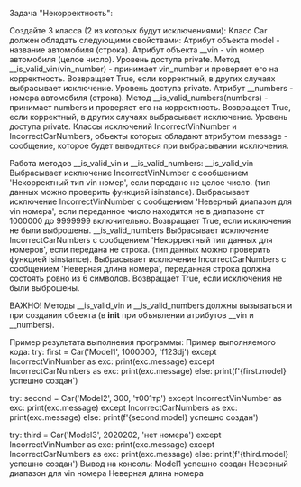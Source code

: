 Задача "Некорректность":

Создайте 3 класса (2 из которых будут исключениями):
Класс Car должен обладать следующими свойствами:
Атрибут объекта model - название автомобиля (строка).
Атрибут объекта __vin - vin номер автомобиля (целое число). Уровень доступа private.
Метод __is_valid_vin(vin_number) - принимает vin_number и проверяет его на корректность. Возвращает True, если корректный, в других случаях выбрасывает исключение. Уровень доступа private.
Атрибут __numbers - номера автомобиля (строка).
Метод __is_valid_numbers(numbers) - принимает numbers и проверяет его на корректность. Возвращает True, если корректный, в других случаях выбрасывает исключение. Уровень доступа private.
Классы исключений IncorrectVinNumber и IncorrectCarNumbers, объекты которых обладают атрибутом message - сообщение, которое будет выводиться при выбрасывании исключения.

Работа методов __is_valid_vin и __is_valid_numbers:
__is_valid_vin
Выбрасывает исключение IncorrectVinNumber с сообщением 'Некорректный тип vin номер', если передано не целое число. (тип данных можно проверить функцией isinstance).
Выбрасывает исключение IncorrectVinNumber с сообщением 'Неверный диапазон для vin номера', если переданное число находится не в диапазоне от 1000000 до 9999999 включительно.
Возвращает True, если исключения не были выброшены.
__is_valid_numbers
Выбрасывает исключение IncorrectCarNumbers с сообщением 'Некорректный тип данных для номеров', если передана не строка. (тип данных можно проверить функцией isinstance).
Выбрасывает исключение IncorrectCarNumbers с сообщением 'Неверная длина номера', переданная строка должна состоять ровно из 6 символов.
Возвращает True, если исключения не были выброшены.

ВАЖНО!
Методы __is_valid_vin и __is_valid_numbers должны вызываться и при создании объекта (в __init__ при объявлении атрибутов __vin и __numbers).

Пример результата выполнения программы:
Пример выполняемого кода:
try:
  first = Car('Model1', 1000000, 'f123dj')
except IncorrectVinNumber as exc:
  print(exc.message)
except IncorrectCarNumbers as exc:
  print(exc.message)
else:
  print(f'{first.model} успешно создан')

try:
  second = Car('Model2', 300, 'т001тр')
except IncorrectVinNumber as exc:
  print(exc.message)
except IncorrectCarNumbers as exc:
  print(exc.message)
else:
  print(f'{second.model} успешно создан')

try:
  third = Car('Model3', 2020202, 'нет номера')
except IncorrectVinNumber as exc:
  print(exc.message)
except IncorrectCarNumbers as exc:
  print(exc.message)
else:
  print(f'{third.model} успешно создан')
Вывод на консоль:
Model1 успешно создан
Неверный диапазон для vin номера
Неверная длина номера
